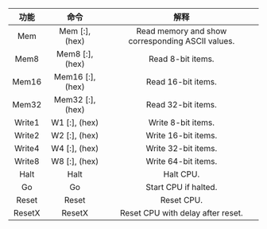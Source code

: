 
|   功能   |                   命令                    |                        解释                        |
| :----: | :-------------------------------------: | :----------------------------------------------: |
|  Mem   | Mem  [<Zone>:]<Addr>, <NumBytes> (hex)  | Read memory and show corresponding ASCII values. |
|  Mem8  | Mem8  [<Zone>:]<Addr>, <NumBytes> (hex) |                Read  8-bit items.                |
| Mem16  | Mem16 [<Zone>:]<Addr>, <NumItems> (hex) |                Read 16-bit items.                |
| Mem32  | Mem32 [<Zone>:]<Addr>, <NumItems> (hex) |                Read 32-bit items.                |
| Write1 |    W1 [<Zone>:]<Addr>, <Data> (hex)     |               Write  8-bit items.                |
| Write2 |    W2 [<Zone>:]<Addr>, <Data> (hex)     |               Write 16-bit items.                |
| Write4 |    W4 [<Zone>:]<Addr>, <Data> (hex)     |               Write 32-bit items.                |
| Write8 |    W8 [<Zone>:]<Addr>, <Data> (hex)     |               Write 64-bit items.                |
|  Halt  |                  Halt                   |                    Halt CPU.                     |
|   Go   |                   Go                    |               Start CPU if halted.               |
| Reset  |                  Reset                  |                    Reset CPU.                    |
| ResetX |        ResetX <DelayAfterReset>         |        Reset CPU with delay after reset.         |
